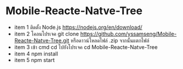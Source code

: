# Mobile-Reacte-Natve-Tree
* item 1
  ติดตั้ง Node.js https://nodejs.org/en/download/
* item 2
  โคลนโปรเจค git clone https://github.com/yssamseng/Mobile-Reacte-Natve-Tree.git หรือดาวน์โหลดไฟล์ .zip จากนั้นแตกไฟล์
* item 3
  เข้า cmd
  cd ไปยังโปรเจค cd Mobile-Reacte-Natve-Tree
* item 4
  npm install
* item 5
  npm start
